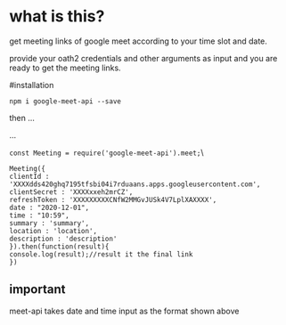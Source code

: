 # what is this?

get meeting links of google meet according to your time slot and date.

provide your oath2 credentials and other arguments as input and you are ready to get the meeting links.

#installation

`npm i google-meet-api --save`

then ...

...

`const Meeting = require('google-meet-api').meet;`\

`Meeting({`\
    `clientId : 'XXXXdds420ghq7195tfsbi04i7rduaans.apps.googleusercontent.com',`\
    `clientSecret : 'XXXXxxeh2mrCZ',`\
    `refreshToken : 'XXXXXXXXXCNfW2MMGvJUSk4V7LplXAXXXX',`\
    `date : "2020-12-01",`\
    `time : "10:59",`\
    `summary : 'summary',`\
    `location : 'location',`\
    `description : 'description'`\
`}).then(function(result){`\
    `console.log(result);//result it the final link`\
`})`

## important

meet-api takes date and time input as the format shown above